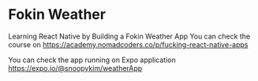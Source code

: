 # Fokin Weather
Learning React Native by Building a Fokin Weather App
You can check the course on <https://academy.nomadcoders.co/p/fucking-react-native-apps>

You can check the app running on Expo application <https://expo.io/@snoopykim/weatherApp>
